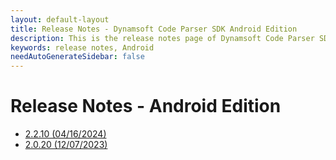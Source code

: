 ```yaml
---
layout: default-layout
title: Release Notes - Dynamsoft Code Parser SDK Android Edition
description: This is the release notes page of Dynamsoft Code Parser SDK Android Edition.
keywords: release notes, Android
needAutoGenerateSidebar: false
---
```


# Release Notes - Android Edition

- [2.2.10 (04/16/2024)](android-2.md#2210-04162024)
- [2.0.20 (12/07/2023)](android-2.md#2020-12072023)
